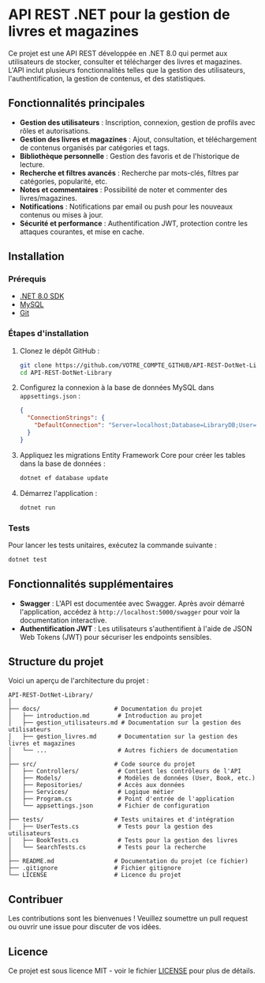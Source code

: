 # API REST .NET pour la gestion de livres et magazines

Ce projet est une API REST développée en .NET 8.0 qui permet aux utilisateurs de stocker, consulter et télécharger des livres et magazines. L'API inclut plusieurs fonctionnalités telles que la gestion des utilisateurs, l'authentification, la gestion de contenus, et des statistiques.

## Fonctionnalités principales

- **Gestion des utilisateurs** : Inscription, connexion, gestion de profils avec rôles et autorisations.
- **Gestion des livres et magazines** : Ajout, consultation, et téléchargement de contenus organisés par catégories et tags.
- **Bibliothèque personnelle** : Gestion des favoris et de l'historique de lecture.
- **Recherche et filtres avancés** : Recherche par mots-clés, filtres par catégories, popularité, etc.
- **Notes et commentaires** : Possibilité de noter et commenter des livres/magazines.
- **Notifications** : Notifications par email ou push pour les nouveaux contenus ou mises à jour.
- **Sécurité et performance** : Authentification JWT, protection contre les attaques courantes, et mise en cache.

## Installation

### Prérequis

- [.NET 8.0 SDK](https://dotnet.microsoft.com/download/dotnet/8.0)
- [MySQL](https://dev.mysql.com/downloads/)
- [Git](https://git-scm.com/)

### Étapes d'installation

1. Clonez le dépôt GitHub :
   ```bash
   git clone https://github.com/VOTRE_COMPTE_GITHUB/API-REST-DotNet-Library.git
   cd API-REST-DotNet-Library
   ```

2. Configurez la connexion à la base de données MySQL dans `appsettings.json` :
   ```json
   {
     "ConnectionStrings": {
       "DefaultConnection": "Server=localhost;Database=LibraryDB;User=root;Password=VotreMotDePasse;"
     }
   }
   ```

3. Appliquez les migrations Entity Framework Core pour créer les tables dans la base de données :
   ```bash
   dotnet ef database update
   ```

4. Démarrez l'application :
   ```bash
   dotnet run
   ```

### Tests

Pour lancer les tests unitaires, exécutez la commande suivante :
```bash
dotnet test
```

## Fonctionnalités supplémentaires

- **Swagger** : L'API est documentée avec Swagger. Après avoir démarré l'application, accédez à `http://localhost:5000/swagger` pour voir la documentation interactive.
- **Authentification JWT** : Les utilisateurs s'authentifient à l'aide de JSON Web Tokens (JWT) pour sécuriser les endpoints sensibles.

## Structure du projet

Voici un aperçu de l'architecture du projet :

```
API-REST-DotNet-Library/
│
├── docs/                     # Documentation du projet
│   ├── introduction.md        # Introduction au projet
│   ├── gestion_utilisateurs.md # Documentation sur la gestion des utilisateurs
│   ├── gestion_livres.md      # Documentation sur la gestion des livres et magazines
│   └── ...                    # Autres fichiers de documentation
│
├── src/                      # Code source du projet
│   ├── Controllers/           # Contient les contrôleurs de l'API
│   ├── Models/                # Modèles de données (User, Book, etc.)
│   ├── Repositories/          # Accès aux données
│   ├── Services/              # Logique métier
│   ├── Program.cs             # Point d'entrée de l'application
│   └── appsettings.json       # Fichier de configuration
│
├── tests/                    # Tests unitaires et d'intégration
│   ├── UserTests.cs           # Tests pour la gestion des utilisateurs
│   ├── BookTests.cs           # Tests pour la gestion des livres
│   └── SearchTests.cs         # Tests pour la recherche
│
├── README.md                 # Documentation du projet (ce fichier)
├── .gitignore                # Fichier gitignore
└── LICENSE                   # Licence du projet
```

## Contribuer

Les contributions sont les bienvenues ! Veuillez soumettre un pull request ou ouvrir une issue pour discuter de vos idées.

## Licence

Ce projet est sous licence MIT - voir le fichier [LICENSE](LICENSE) pour plus de détails.


